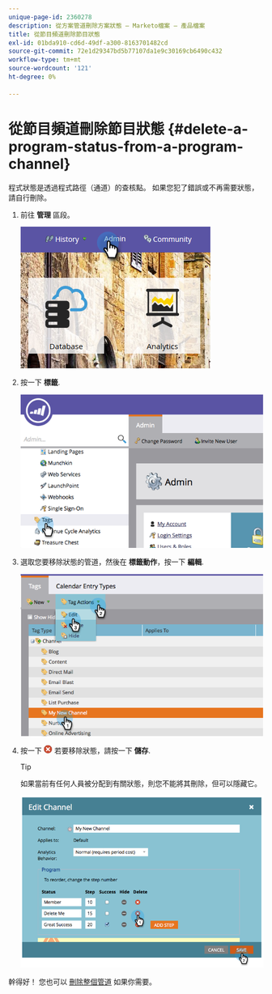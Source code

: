 ```yaml
---
unique-page-id: 2360278
description: 從方案管道刪除方案狀態 — Marketo檔案 — 產品檔案
title: 從節目頻道刪除節目狀態
exl-id: 01bda910-cd6d-49df-a300-8163701482cd
source-git-commit: 72e1d29347bd5b77107da1e9c30169cb6490c432
workflow-type: tm+mt
source-wordcount: '121'
ht-degree: 0%

---
```


# 從節目頻道刪除節目狀態 {#delete-a-program-status-from-a-program-channel}

程式狀態是透過程式路徑（通道）的查核點。 如果您犯了錯誤或不再需要狀態，請自行刪除。

1. 前往 **管理** 區段。

   ![](assets/admin.png)

1. 按一下 **標籤**.

   ![](assets/image2014-9-24-15-3a51-3a24.png)

1. 選取您要移除狀態的管道，然後在 **標籤動作**，按一下 **編輯**.

   ![](assets/image2014-9-24-15-3a51-3a45.png)

1. 按一下 ![X圖示](assets/image2014-9-24-15-3a52-3a39.png) 若要移除狀態，請按一下 **儲存**.

   >[!TIP]
   >
   >如果當前有任何人員被分配到有關狀態，則您不能將其刪除，但可以隱藏它。

   ![](assets/image2014-9-24-15-3a57-3a53.png)

幹得好！ 您也可以 [刪除整個管道](/help/marketo/product-docs/administration/tags/delete-a-program-channel.md) 如果你需要。
